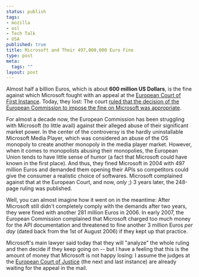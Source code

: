 ```yaml
--- 
status: publish
tags: 
- mozilla
- osl
- Tech Talk
- USA
published: true
title: Microsoft and Their 497,000,000 Euro Fine
type: post
meta: 
  tags: ""
layout: post
---
```

Almost half a billion Euros, which is about <strong>600 million US Dollars</strong>, is the fine against which Microsoft fought with an appeal at the <a href="http://en.wikipedia.org/wiki/Court_of_First_Instance">European Court of First Instance</a>. Today, they lost: The court <a href="http://money.cnn.com/2007/09/17/news/international/microsoft_ruling/?postversion=2007091712">ruled that the decision of the European Commission to impose the fine on Microsoft was appropriate</a>.

For almost a decade now, the European Commission has been struggling with Microsoft (to little avail) against their alleged abuse of their significant market power. In the center of the controversy is the hardly uninstallable Microsoft Media Player, which was considered an abuse of the OS monopoly to create another monopoly in the media player market. However, when it comes to monopolists abusing their monopolies, the European Union tends to have little sense of humor (a fact that Microsoft could have known in the first place). And thus, they fined Microsoft in 2004 with 497 million Euros and demanded them opening their APIs so competitors could give the consumer a realistic choice of softwares. Microsoft complained against that at the European Court, and now, <em>only</em> ;) 3 years later, the 248-page ruling was published.

Well, you can almost imagine how it went on in the meantime: After Microsoft still didn't completely comply with the demands after two years, they were fined with another 281 million Euros in 2006. In early 2007, the European Commission complained that Microsoft charged too much money for the API documentation and threatened to fine another 3 million Euros <em>per day</em> (dated back from the 1st of August 2006) if they kept up that practice.

Microsoft's main lawyer said today that they will "analyze" the whole ruling and then decide if they keep going on -- but I have a feeling that this is the amount of money that Microsoft is not happy losing: I assume the judges at the <a href="http://en.wikipedia.org/wiki/European_Court_of_Justice">European Court of Justice</a> (the next and last instance) are already waiting for the appeal in the mail.
